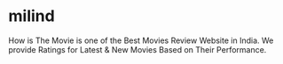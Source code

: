 # milind
How is The Movie is one of the Best Movies Review Website in India. We provide Ratings for Latest &amp; New Movies Based on Their Performance.
